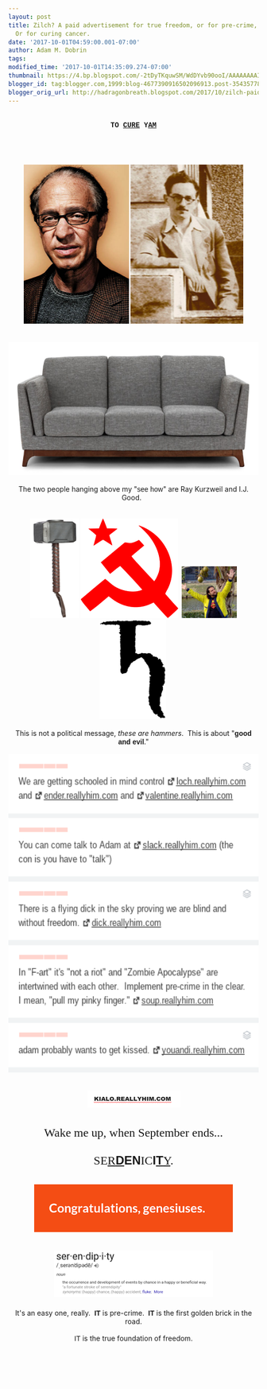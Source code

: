 ```yaml
---
layout: post
title: Zilch? A paid advertisement for true freedom, or for pre-crime, which IC already.
  Or for curing cancer.
date: '2017-10-01T04:59:00.001-07:00'
author: Adam M. Dobrin
tags: 
modified_time: '2017-10-01T14:35:09.274-07:00'
thumbnail: https://4.bp.blogspot.com/-2tDyTKquwSM/WdDYvb90ooI/AAAAAAAAIM0/mhc1IoK-rwM02BbaM0O-FkbuhFGVD9hSgCK4BGAYYCw/s72-c/image-795668.png
blogger_id: tag:blogger.com,1999:blog-4677390916502096913.post-354357780389716567
blogger_orig_url: http://hadragonbreath.blogspot.com/2017/10/zilch-paid-advertisement-for-true.html
---
```


<div dir="ltr"><div class="gmail_quote"><div dir="ltr"><div class="gmail_quote"><div dir="ltr"><div class="gmail_quote"><br /><div><div class="h5"><div dir="ltr"><div class="gmail_quote"><div dir="ltr"><div class="gmail_quote"><div dir="ltr"><div style="text-align: center;"><span style="font-family: &quot;courier new&quot; , &quot;courier&quot; , monospace;"><b>TO <a href="http://cure.reallyhim.com/">CURE</a> Y<a href="http://ham.reallyhim.com/">AM</a></b></span><br /><span style="font-family: &quot;courier new&quot; , &quot;courier&quot; , monospace;"><br /></span><span style="font-family: &quot;courier new&quot; , &quot;courier&quot; , monospace;"><br /></span><span style="font-family: &quot;courier new&quot; , &quot;courier&quot; , monospace;"><br /></span><br /></div><div style="text-align: center;"><a href="http://cure.reallyhim.com/"><img alt="" border="0" height="320" id="BLOGGER_PHOTO_ID_6471910974003913346" src="reqs/4.bp.blogspot.com/-2tDyTKquwSM/WdDYvb90ooI/AAAAAAAAIM0/mhc1IoK-rwM02BbaM0O-FkbuhFGVD9hSgCK4BGAYYCw/s320/image-795668.png" width="212" /></a>&nbsp;<a href="http://ham.reallyhim.com/"><img alt="" border="0" height="320" id="BLOGGER_PHOTO_ID_6471910983031464034" src="reqs/4.bp.blogspot.com/-XrWewMOMl2g/WdDYv9mKIGI/AAAAAAAAIM8/pfoLCYtl_j4_Z5hGRQomx4ETjhk3v346ACK4BGAYYCw/s320/image-797946.png" width="227" /></a></div><div style="text-align: center;"><br /></div><div style="text-align: center;"><br /></div><div style="text-align: center;"><img alt="" border="0" height="267" id="BLOGGER_PHOTO_ID_6471910990451146370" src="reqs/1.bp.blogspot.com/-GY9ovU65-4Y/WdDYwZPJfoI/AAAAAAAAINE/RoXmVVkm5HI9XiwjGoBmmmHrls2WrY33ACK4BGAYYCw/s640/image-700085.png" width="640" /></div><div style="text-align: center;"><br /></div><div style="text-align: center;">The two people hanging above my "<span style="font-family: &quot;arial black&quot; , sans-serif;">see how</span>" are Ray Kurzweil and I.J. Good. &nbsp;</div><div style="text-align: center;"><br /></div><div style="text-align: center;"><br /></div><div style="text-align: center;"><a href="http://hammer.reallyhim.com/"><img alt="" border="0" height="200" id="BLOGGER_PHOTO_ID_6471910998575426658" src="reqs/2.bp.blogspot.com/-XL4yJJiTNQQ/WdDYw3gILGI/AAAAAAAAINM/48Tv-DPNy3U-GcW2Nc5dw7TK8cBRn-3_QCK4BGAYYCw/s200/image-701488.png" width="98" /></a>&nbsp;<img alt="" border="0" height="200" id="BLOGGER_PHOTO_ID_6471911002647828802" src="reqs/3.bp.blogspot.com/-yHo-OsiO3gM/WdDYxGrEGUI/AAAAAAAAINU/_lwmbmJHSgEPRqRwyIdVC9k_NHpRpym8ACK4BGAYYCw/s200/image-703711.png" width="196" />&nbsp;&nbsp;<a href="http://who.reallyhim.com/"><img alt="" border="0" id="BLOGGER_PHOTO_ID_6471911009559550482" src="reqs/1.bp.blogspot.com/-5TGXpvNuRVk/WdDYxga8mhI/AAAAAAAAINc/oV0dDltVsDYdn-TUAnbQBwL8mvBn6o7NgCK4BGAYYCw/s320/image-705489.png" /></a><img alt="" border="0" height="200" id="BLOGGER_PHOTO_ID_6471911018452893090" src="reqs/1.bp.blogspot.com/-lAysrSqBsK8/WdDYyBjSPaI/AAAAAAAAINk/V24Q7dusrvc1gRwwXxVyKrO42M93HZNGgCK4BGAYYCw/s200/image-707105.png" width="135" />&nbsp;</div><div style="text-align: center;"><br /></div><div style="text-align: center;">This is not a political message, <i>these are hammers</i>.&nbsp; This is about "<b><span style="font-family: &quot;arial black&quot; , sans-serif;">good and evil</span></b>."</div><div style="text-align: center;"><br /></div><div style="text-align: center;"><a href="http://kialo.reallyhim.com/"><img alt="" border="0" height="640" id="BLOGGER_PHOTO_ID_6471911029039691650" src="reqs/4.bp.blogspot.com/-iNze7EXw4vw/WdDYyo_X94I/AAAAAAAAINs/rshyZfihBccl-pS2JCIqAfxg7gJPockJACK4BGAYYCw/s640/image-709169.png" width="584" /></a></div><div style="text-align: center;"><a href="http://kialo.reallyhim.com/"><br /></a></div><div style="text-align: center;"><a href="http://kialo.reallyhim.com/"><br /></a></div><div style="text-align: center;"><a href="http://kialo.reallyhim.com/"><img alt="kialo.reallyhim.com" border="0" id="BLOGGER_PHOTO_ID_6471911037523472914" src="reqs/3.bp.blogspot.com/-NY1946VPsIM/WdDYzImEMhI/AAAAAAAAIN0/eZUDQdOSKHYfyamPNtoVSTZgnxQpG_bbACK4BGAYYCw/s320/image-711412.png" /></a></div><div style="text-align: center;"><br /></div><div style="text-align: center;"><br /></div><div style="text-align: center;"><span style="font-family: &quot;times new roman&quot; , serif; font-size: x-large;">Wake me up, when September ends...</span></div><div style="text-align: center;"><span style="font-family: &quot;times new roman&quot; , serif; font-size: x-large;"><br /></span></div><div style="text-align: center;"><span style="font-family: &quot;times new roman&quot; , serif; font-size: x-large;">SE<a href="http://bit.ly/2xTeg6j">R</a></span><span style="font-family: &quot;arial black&quot; , sans-serif; font-size: x-large;"><b><a href="http://bit.ly/2xTeg6j">D</a>EN</b></span><span style="font-size: x-large;"><span style="font-family: &quot;times new roman&quot; , serif;">IC</span><b><span style="font-family: &quot;arial black&quot; , sans-serif;">I<a href="http://bit.ly/2xSsl3U">T</a></span></b><span style="font-family: &quot;times new roman&quot; , serif;"><a href="http://bit.ly/2xSsl3U">Y</a>.</span></span></div><div style="text-align: center;"><br /></div><div style="text-align: center;"><br /></div><div style="text-align: center;"><a href="http://bit.ly/2xTeg6j"><img alt="" border="0" height="96" id="BLOGGER_PHOTO_ID_6471911046119576082" src="reqs/3.bp.blogspot.com/-QsrtqXtv6JM/WdDYzoniUhI/AAAAAAAAIN8/d89iBJyvlYQWdgPi8X_PuxI91PbPiUxfwCK4BGAYYCw/s400/image-713226.png" width="400" /></a></div><div style="text-align: center;"><br /></div><div style="text-align: center;"><br /></div><div style="text-align: center;"><img alt="" border="0" id="BLOGGER_PHOTO_ID_6471911048153502562" src="reqs/3.bp.blogspot.com/-ov-E92kpiF8/WdDYzwMdk2I/AAAAAAAAIOE/__j9BwoBLvAQ829bo42ooWpnJLMh_pB0wCK4BGAYYCw/s320/image-714953.png" /><span style="font-size: x-large;"><span style="font-family: &quot;times new roman&quot; , serif;"><br /></span></span></div><div style="text-align: center;"><br /></div><div style="text-align: center;">It's an easy one, really. &nbsp;<b><span style="font-family: &quot;arial black&quot; , sans-serif;">IT</span></b> is pre-crime. &nbsp;<b><span style="font-family: &quot;arial black&quot; , sans-serif;">IT</span></b> is the first golden brick in the road.</div><div style="text-align: center;"><br /></div><div style="text-align: center;"><span style="font-family: &quot;arial black&quot; , sans-serif;">IT</span> is the true foundation of freedom.</div><div style="text-align: center;"><img alt="" src="reqs/mailfoogae.appspot.com/t?sender=aYWRhbUBmcm9tdGhlbWFjaGluZS5vcmc%3D&amp;type=zerocontent&amp;guid=25ac961c-e7d1-4576-82a8-447ed09a5619" style="max-height: 0px; overflow: hidden; width: 0px;" /><span style="color: white; font-size: xx-small;">ᐧ</span></div></div></div></div></div><br /></div><div hspace="streak-pt-mark" style="max-height: 1px;"><img alt="" src="reqs/mailfoogae.appspot.com/t?sender=aYWRhbUBmcm9tdGhlbWFjaGluZS5vcmc%3D&amp;type=zerocontent&amp;guid=3f2c9c11-cf97-49fb-a437-103afb3bcce1" style="max-height: 0px; overflow: hidden; width: 0px;" /><span style="color: white; font-size: xx-small;">ᐧ</span></div></div></div></div><br /></div><div hspace="streak-pt-mark" style="max-height: 1px;"><img alt="" src="reqs/mailfoogae.appspot.com/t?sender=aYWRhbUBmcm9tdGhlbWFjaGluZS5vcmc%3D&amp;type=zerocontent&amp;guid=78b14172-456c-4d23-933e-4a5de5186899" style="max-height: 0px; overflow: hidden; width: 0px;" /><span style="color: white; font-size: xx-small;">ᐧ</span></div></div><br /></div><div hspace="streak-pt-mark" style="max-height: 1px;"><img alt="" src="reqs/mailfoogae.appspot.com/t?sender=aYWRhbUBmcm9tdGhlbWFjaGluZS5vcmc%3D&amp;type=zerocontent&amp;guid=cb9f5e5d-9345-4cfc-bcd8-19155d6a96a2" style="max-height: 0px; overflow: hidden; width: 0px;" /><span style="color: white; font-size: xx-small;">ᐧ</span></div></div><br /></div><div hspace="streak-pt-mark" style="max-height: 1px;"><img alt="" src="reqs/mailfoogae.appspot.com/t?sender=aYWRhbUBmcm9tdGhlbWFjaGluZS5vcmc%3D&amp;type=zerocontent&amp;guid=6c6d2047-5344-4604-a3b1-35e4e4c58aaa" style="max-height: 0px; overflow: hidden; width: 0px;" /><span style="color: white; font-size: xx-small;">ᐧ</span></div>